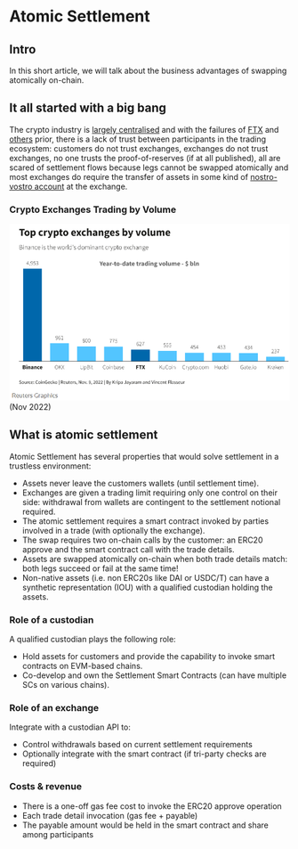 # Atomic Settlement

## Intro

In this short article, we will talk about the business advantages of swapping atomically on-chain.  

## It all started with a big bang
The crypto industry is [largely centralised](https://coinmarketcap.com/rankings/exchanges/) and with the 
failures of [FTX](https://www.nerdwallet.com/article/investing/ftx-crash) and [others](https://www.investopedia.com/terms/m/mt-gox.asp) prior,
there is a lack of trust between participants in the trading ecosystem: customers do not trust 
exchanges, exchanges do not trust exchanges, no one trusts the proof-of-reserves (if at all published),
all are scared of settlement flows because legs cannot be swapped atomically and most exchanges
do require the transfer of assets in some kind of [nostro-vostro account](https://www.investopedia.com/ask/answers/051815/what-difference-between-nostro-and-vostro-account.asp) at the exchange.  

### Crypto Exchanges Trading by Volume

![Crypto Exchanges Trading by Volume](./crypto-exchanges.png)
(Nov 2022)

## What is atomic settlement
Atomic Settlement has several properties that would solve settlement in a trustless environment:

- Assets never leave the customers wallets (until settlement time).
- Exchanges are given a trading limit requiring only one control on their side: withdrawal from wallets are contingent to the settlement notional required.
- The atomic settlement requires a smart contract invoked by parties involved in a trade (with optionally the exchange).
- The swap requires two on-chain calls by the customer: an ERC20 approve and the smart contract call with the trade details.
- Assets are swapped atomically on-chain when both trade details match: both legs succeed or fail at the same time!
- Non-native assets (i.e. non ERC20s like DAI or USDC/T) can have a synthetic representation (IOU) with a qualified custodian holding the assets.

### Role of a custodian
A qualified custodian plays the following role:
- Hold assets for customers and provide the capability to invoke smart contracts on EVM-based chains.
- Co-develop and own the Settlement Smart Contracts (can have multiple SCs on various chains).

### Role of an exchange
Integrate with a custodian API to:
- Control withdrawals based on current settlement requirements
- Optionally integrate with the smart contract (if tri-party checks are required)

### Costs & revenue
- There is a one-off gas fee cost to invoke the ERC20 approve operation
- Each trade detail invocation (gas fee + payable)
- The payable amount would be held in the smart contract and share among participants
